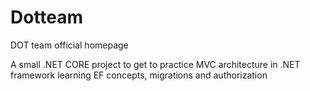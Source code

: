# Dotteam
DOT team official homepage

A small .NET CORE project to get to practice MVC architecture in .NET framework learning EF concepts, migrations and authorization
